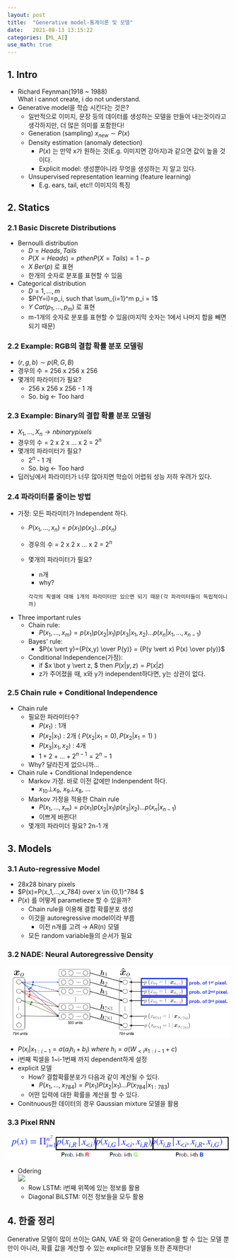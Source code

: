 ```yaml
---
layout: post
title:  "Generative model-통계이론 및 모델"
date:   2021-08-13 13:15:22
categories: [ML_AI]
use_math: true
---
```


## 1. Intro
* Richard Feynman(1918 ~ 1988)  
 What i cannot create, i do not understand.
* Generative model을 학습 시킨다는 것은?  
    * 일반적으로 이미지, 문장 등의 데이터를 생성하는 모델을 만들어 내는것이라고 생각하지만, 더 많은 의미를 포함한다!  
    * Generation (sampling) $x_{new} \sim P(x)$
    * Density estimation (anomaly detection)
        * $P(x)$ 는 만약 x가 원하는 것(E.g. 이미지면 강아지)과 같으면 값이 높을 것이다.
        * Explicit model: 생성뿐아니라 무엇을 생성하는 지 알고 있다.
    * Unsupervised representation learning (feature learning)
        * E.g. ears, tail, etc!! 이미지의 특징

## 2. Statics
### 2.1 Basic Discrete Distributions
* Bernoulli distribution
    * $D = {Heads, Tails}$
    * $P(X=Heads)=p then P(X=Tails)=1-p$
    * $X ~ Ber(p)$ 로 표현
    * 한개의 숫자로 분포를 표현할 수 있음
* Categorical distribution
    * $D = {1,..., m}$
    * $P(Y=i)=p_i, such that \sum_{i=1}^m p_i = 1$
    * $Y~Cat(p_1, ..., p_m)$ 로 표현
    * m-1개의 숫자로 분포를 표현할 수 있음(마지막 숫자는 1에서 나머지 합을 빼면 되기 때문)

### 2.2 Example: RGB의 결합 확률 분포 모델링
* $(r, g, b) \sim p(R,G,B)$
* 경우의 수 = 256 x 256 x 256
* 몇개의 파라미터가 필요?
    * 256 x 256 x 256 - 1 개
    * So. big $\leftarrow$ Too hard

### 2.3 Example: Binary의 결합 확률 분포 모델링
* $X_1,...,X_n \rightarrow n binary pixels$
* 경우의 수 = 2 x 2 x ... x 2 = $2^n$
* 몇개의 파라미터가 필요?
    * $2^n$ - 1 개
    * So. big $\leftarrow$ Too hard
* 딥러닝에서 파라미터가 너무 많아지면 학습이 어렵워 성능 저하 우려가 있다.

### 2.4 파라미터를 줄이는 방법
* 가정: 모든 파라미터가 Independent 하다.
    * $P(x_1,...,x_n) = p(x_1)p(x_2)...p(x_n)$
    * 경우의 수 = 2 x 2 x ... x 2 = $2^n$
    * 몇개의 파라미터가 필요?
        * n개
        * why?

        ```
        각각의 픽셀에 대해 1개의 파라미터만 있으면 되기 때문(각 파라미터들이 독립적이니까)
        ```
* Three important rules
    * Chain rule:
        * $P(x_1,...,x_m) = p(x_1)p(x_2 \vert x_1)p(x_3 \vert x_1,x_2)...p(x_n \vert x_1,...,x_{n-1})$
    * Bayes' rule:
        * $P(x \vert y)={P(x,y) \over P(y)} = {P(y \vert x) P(x) \over p(y)}$
    * Conditional Independence(가정):
        * if $x \bot y \vert z, $ then $P(x \vert y,z) = P(x \vert z)$
        * z가 주어졌을 때, x와 y가 independent하다면, y는 상관이 없다.
    
### 2.5 Chain rule + Conditional Independence
* Chain rule
    * 필요한 파라미터수?
        * $P(x_1)$ : 1개
        * $P(x_2 \vert x_1)$ : 2개 ( $P(x_2 \vert x_1=0), P(x_2 \vert x_1=1)$ )
        * $P(x_3 \vert x_1, x_2)$ : 4개
        * $1+2+...+2^{n-1} = 2^n - 1$
    * Why? 달라진게 없으니까...
* Chain rule + Conditional Independence
    * Markov 가정. 바로 이전 값에만 Indenpendent 하다.
        * $x_{10} \bot x_9, \ x_9 \bot x_8, \ ...$
    * Markov 가정을 적용한 Chain rule
        * $P(x_1,...,x_m) = p(x_1)p(x_2 \vert x_1)p(x_3 \vert x_2)...p(x_n \vert x_{n-1})$
        * 이쁘게 바뀐다!
    * 몇개의 파라미더 필요? 2n-1 개

## 3. Models
### 3.1 Auto-regressive Model
* 28x28 binary pixels
* $P(x)=P(x_1,...,x_784) over x \in {0,1}^784 $
* $P(x)$ 를 어떻게 parametieze 할 수 있을까?
    * Chain rule을 이용해 결합 확률분포 생성
    * 이것을 autoregressive model이라 부름
        * 이전 n개를 고려 $\rightarrow$ AR(n) 모델
    * 모든 random variable들의 순서가 필요

### 3.2 NADE: Neural Autoregressive Density 
![](/assets/image/ML_AI/gm1_1.PNG)
* $P(x_i \vert x_{1:i-1} = \sigma(a_ih_i + b_i) \ where \ h_i=\sigma (W_{<i}x_{1:i-1} + c)$
* i번째 픽셀을 1~i-1번째 까지 dependent하게 설정
* explicit 모델
    * How? 결합확률분포가 다음과 같이 계산될 수 있다.
        * $P(x_1,...,x_{784}) = P(x_1)P(x_2 \vert x_1)...P(x_{784} \vert x_{1:783})$
    * 어떤 입력에 대한 확률을 계산을 할 수 있다.
* Conitnuous한 데이터의 경우 Gaussian mixture 모델을 활용

### 3.3 Pixel RNN
![](/assets/image/ML_AI/gm1_2.PNG)
* Odering  
    ![](/assets/image/ML_AI/gm1_3.PNG)
    * Row LSTM: i번째 위쪽에 있는 정보를 활용
    * Diagonal BiLSTM: 이전 정보들을 모두 활용

## 4. 한줄 정리
Generative 모델이 많이 쓰이는 GAN, VAE 와 같이 Generation을 할 수 있는 모델 뿐만이 아니라, 확률 값을 계산할 수 있는 explicit한 모델들 또한 존재한다!



     
